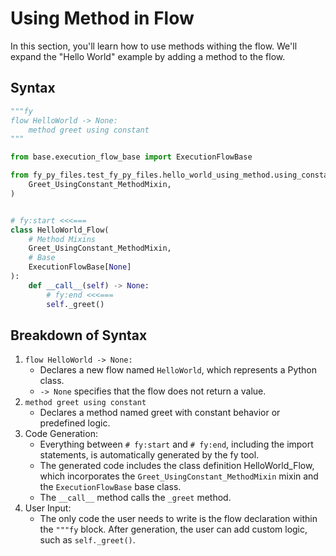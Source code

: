 # Using Method in Flow
In this section, you'll learn how to use methods withing the flow. We'll expand the "Hello World" example by adding a method to the flow.
## Syntax
```py linenums="1"
"""fy
flow HelloWorld -> None:
    method greet using constant
"""

from base.execution_flow_base import ExecutionFlowBase

from fy_py_files.test_fy_py_files.hello_world_using_method.using_constant_fy import (
    Greet_UsingConstant_MethodMixin,
)


# fy:start <<<===
class HelloWorld_Flow(
    # Method Mixins
    Greet_UsingConstant_MethodMixin,
    # Base
    ExecutionFlowBase[None]
):
    def __call__(self) -> None:
        # fy:end <<<===
        self._greet()
```

## Breakdown of Syntax

1. `flow HelloWorld -> None:`
    - Declares a new flow named `HelloWorld`, which represents a Python class. 
    - `-> None` specifies that the flow does not return a value.
2. `method greet using constant`
    - Declares a method named greet with constant behavior or predefined logic.
3. Code Generation:
    - Everything between `# fy:start` and `# fy:end`, including the import statements, is automatically generated by the fy tool. 
    - The generated code includes the class definition HelloWorld_Flow, which incorporates the `Greet_UsingConstant_MethodMixin` mixin and the `ExecutionFlowBase` base class. 
    - The `__call__` method calls the `_greet` method.
4. User Input:
    - The only code the user needs to write is the flow declaration within the `"""fy` block. After generation, the user can add custom logic, such as `self._greet()`.


